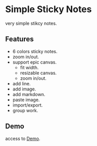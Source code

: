 # Simple Sticky Notes

very simple stikcy notes.

## Features

- 6 colors sticky notes.
- zoom in/out.
- support epic canvas.
  - fit width.
  - resizable canvas.
  - zoom in/out.
- add line.
- add image.
- add markdown.
- paste image.
- import/export.
- group work.

## Demo

access to [Demo](https://redfe.github.io/simple-sticky-notes/).
